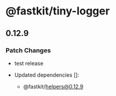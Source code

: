 # @fastkit/tiny-logger

## 0.12.9

### Patch Changes

- test release

- Updated dependencies []:
  - @fastkit/helpers@0.12.9
